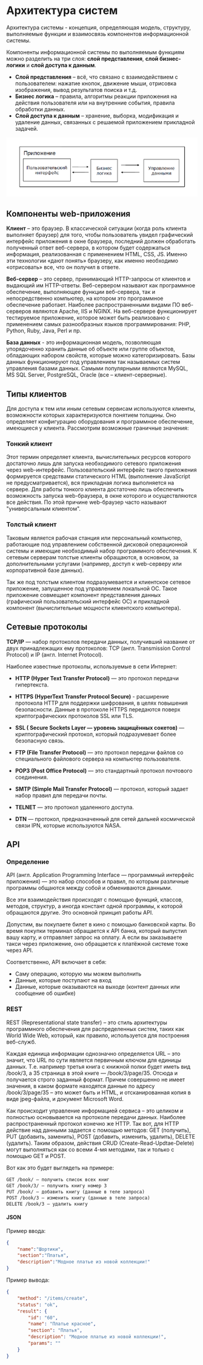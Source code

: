 # Архитектура систем

Архитектура системы - концепция, определяющая модель, структуру, выполняемые функции и взаимосвязь компонентов информационной системы.

Компоненты информационной системы по выполняемым функциям можно разделить на три слоя: **слой представления**, **слой бизнес-логики** и **слой доступа к данным**.

- **Слой представления** – всё, что связано с взаимодействием с пользователем: нажатие кнопок, движение мыши, отрисовка изображения, вывод результатов поиска и т.д. 
- **Бизнес логика** – правила, алгоритмы реакции приложения на действия пользователя или на внутренние события, правила обработки данных. 
- **Слой доступа к данным** – хранение, выборка, модификация и удаление данных, связанных с решаемой приложением прикладной задачей.

![img.png](img.png)

## Компоненты web-приложения

**Клиент** – это браузер. В классической ситуации (когда роль клиента выполняет браузер) для того, чтобы пользователь увидел графический интерфейс приложения в окне браузера, последний должен обработать полученный ответ веб-сервера, в котором будет содержаться информация, реализованная с применением HTML, CSS, JS. Именно эти технологии «дают понять» браузеру, как именно необходимо «отрисовать» все, что он получил в ответе.

**Веб-сервер** – это сервер, принимающий HTTP-запросы от клиентов и выдающий им HTTP-ответы. Веб-сервером называют как программное обеспечение, выполняющее функции веб-сервера, так и непосредственно компьютер, на котором это программное обеспечение работает. Наиболее распространенными видами ПО веб-серверов являются Apache, IIS и NGINX. На веб-сервере функционирует тестируемое приложение, которое может быть реализовано с применением самых разнообразных языков программирования: PHP, Python, Ruby, Java, Perl и пр.

**База данных** - это информационная модель, позволяющая упорядоченно хранить данные об объекте или группе объектов, обладающих набором свойств, которые можно категоризировать. Базы данных функционируют под управлением так называемых систем управления базами данных. Самыми популярными являются MySQL, MS SQL Server, PostgreSQL, Oracle (все – клиент-серверные).

## Типы клиентов

Для доступа к тем или иным сетевым сервисам используются клиенты, возможности которых характеризуются понятием толщины. Оно определяет конфигурацию оборудования и программное обеспечение, имеющиеся у клиента. Рассмотрим возможные граничные значения:

### Тонкий клиент

Этот термин определяет клиента, вычислительных ресурсов которого достаточно лишь для запуска необходимого сетевого приложения через web-интерфейс. Пользовательский интерфейс такого приложения формируется средствами статического HTML (выполнение JavaScript не предусматривается), вся прикладная логика выполняется на сервере. Для работы тонкого клиента достаточно лишь обеспечить возможность запуска web-браузера, в окне которого и осуществляются все действия. По этой причине web-браузер часто называют "универсальным клиентом".

### Толстый клиент

Таковым является рабочая станция или персональный компьютер, работающие под управлением собственной дисковой операционной системы и имеющие необходимый набор программного обеспечения. К сетевым серверам толстые клиенты обращаются, в основном, за дополнительными услугами (например, доступ к web-серверу или корпоративной базе данных).

Так же под толстым клиентом подразумевается и клиентское сетевое приложение, запущенное под управлением локальной ОС. Такое приложение совмещает компонент представления данных (графический пользовательский интерфейс ОС) и прикладной компонент (вычислительные мощности клиентского компьютера).

## Сетевые протоколы

**TCP/IP** — набор протоколов передачи данных, получивший название от двух принадлежащих ему протоколов: TCP (англ. Transmission Control Protocol) и IP (англ. Internet Protocol).

Наиболее известные протоколы, используемые в сети Интернет:

+ **HTTP (Hyper Text Transfer Protocol)** — это протокол передачи гипертекста.

+ **HTTPS (HyperText Transfer Protocol Secure)** - расширение протокола HTTP для поддержки шифрования, в целях повышения безопасности. Данные в протоколе HTTPS передаются поверх криптографических протоколов SSL или TLS.

+ **SSL ( Secure Sockets Layer — уровень защищённых cокетов)** — криптографический протокол, который подразумевает более безопасную связь.

+ **FTP (File Transfer Protocol)** — это протокол передачи файлов со специального файлового сервера на компьютер пользователя.

+ **POP3 (Post Office Protocol)** — это стандартный протокол почтового соединения.

+ **SMTP (Simple Mail Transfer Protocol)** — протокол, который задает набор правил для передачи почты.

+ **TELNET** — это протокол удаленного доступа.

+ **DTN** — протокол, предназначенный для сетей дальней космической связи IPN, которые используются NASA.

## API

### Определение

API (англ. Application Programming Interface — программный интерфейс приложения) — это набор способов и правил, по которым различные программы общаются между собой и обмениваются данными.

Все эти взаимодействия происходят с помощью функций, классов, методов, структур, а иногда констант одной программы, к которой обращаются другие. Это основной принцип работы API.

Допустим, вы покупаете билет в кино с помощью банковской карты. Во время покупки терминал обращается к API банка, который выпустил вашу карту, и отправляет запрос на оплату. А если вы заказываете такси через приложение, оно обращается к платёжной системе тоже через API.

Соответственно, API включает в себя:

+ Саму операцию, которую мы можем выполнить
+ Данные, которые поступают на вход
+ Данные, которые оказываются на выходе (контент данных или сообщение об ошибке)

### REST

REST (Representational state transfer) – это стиль архитектуры программного обеспечения для распределенных систем, таких как World Wide Web, который, как правило, используется для построения веб-служб.

Каждая единица информации однозначно определяется URL – это значит, что URL по сути является первичным ключом для единицы данных. Т.е. например третья книга с книжной полки будет иметь вид /book/3, а 35 страница в этой книге — /book/3/page/35. Отсюда и получается строго заданный формат. Причем совершенно не имеет значения, в каком формате находятся данные по адресу /book/3/page/35 – это может быть и HTML, и отсканированная копия в виде jpeg-файла, и документ Microsoft Word.

Как происходит управление информацией сервиса – это целиком и полностью основывается на протоколе передачи данных. Наиболее распространенный протокол конечно же HTTP. Так вот, для HTTP действие над данными задается с помощью методов: GET (получить), PUT (добавить, заменить), POST (добавить, изменить, удалить), DELETE (удалить). Таким образом, действия CRUD (Create-Read-Updtae-Delete) могут выполняться как со всеми 4-мя методами, так и только с помощью GET и POST.

Вот как это будет выглядеть на примере:

```
GET /book/ — получить список всех книг
GET /book/3/ — получить книгу номер 3
PUT /book/ — добавить книгу (данные в теле запроса)
POST /book/3 – изменить книгу (данные в теле запроса)
DELETE /book/3 – удалить книгу
```

#### JSON

Пример ввода:

```json
{
    "name":"Шортики",
    "section":"Платья",
    "description":"Модное платье из новой коллекции!"
}
```

Пример вывода:

```json
{
    "method": "/items/create",
    "status": "ok",
    "result": {
        "id": "60",
        "name": "Платье красное",
        "section": "Платья",
        "description": "Модное платье из новой коллекции!",
        "params": ""
    }
}
```
